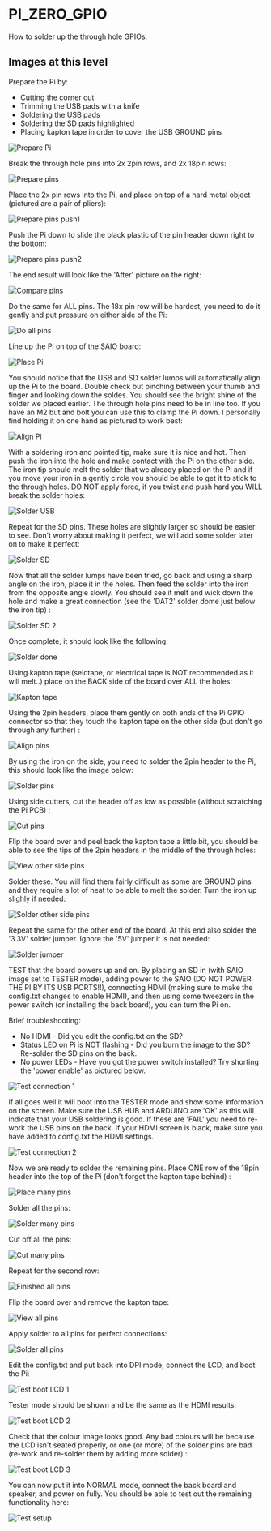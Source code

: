 # PI_ZERO_GPIO
How to solder up the through hole GPIOs.

## Images at this level
Prepare the Pi by:
* Cutting the corner out
* Trimming the USB pads with a knife
* Soldering the USB pads
* Soldering the SD pads highlighted
* Placing kapton tape in order to cover the USB GROUND pins

![Prepare Pi](https://github.com/geebles/Super-AIO/raw/master/docs/IMAGES/SAIO/V0.6C/PI_ZERO_GPIO/1.jpg)

Break the through hole pins into 2x 2pin rows, and 2x 18pin rows:

![Prepare pins](https://github.com/geebles/Super-AIO/raw/master/docs/IMAGES/SAIO/V0.6C/PI_ZERO_GPIO/2.jpg)

Place the 2x pin rows into the Pi, and place on top of a hard metal object (pictured are a pair of pliers):

![Prepare pins push1](https://github.com/geebles/Super-AIO/raw/master/docs/IMAGES/SAIO/V0.6C/PI_ZERO_GPIO/3.jpg)

Push the Pi down to slide the black plastic of the pin header down right to the bottom:

![Prepare pins push2](https://github.com/geebles/Super-AIO/raw/master/docs/IMAGES/SAIO/V0.6C/PI_ZERO_GPIO/4.jpg)

The end result will look like the 'After' picture on the right:

![Compare pins](https://github.com/geebles/Super-AIO/raw/master/docs/IMAGES/SAIO/V0.6C/PI_ZERO_GPIO/5.jpg)

Do the same for ALL pins. The 18x pin row will be hardest, you need to do it gently and put pressure on either side of the Pi:

![Do all pins](https://github.com/geebles/Super-AIO/raw/master/docs/IMAGES/SAIO/V0.6C/PI_ZERO_GPIO/6.jpg)

Line up the Pi on top of the SAIO board:

![Place Pi](https://github.com/geebles/Super-AIO/raw/master/docs/IMAGES/SAIO/V0.6C/PI_ZERO_GPIO/7.jpg)

You should notice that the USB and SD solder lumps will automatically align up the Pi to the board. Double check but pinching between your thumb and finger and looking down the soldes. You should see the bright shine of the solder we placed earlier. The through hole pins need to be in line too. If you have an M2 but and bolt you can use this to clamp the Pi down. I personally find holding it on one hand as pictured to work best:

![Align Pi](https://github.com/geebles/Super-AIO/raw/master/docs/IMAGES/SAIO/V0.6C/PI_ZERO_GPIO/8.jpg)

With a soldering iron and pointed tip, make sure it is nice and hot. Then push the iron into the hole and make contact with the Pi on the other side. The iron tip should melt the solder that we already placed on the Pi and if you move your iron in a gently circle you should be able to get it to stick to the through holes. DO NOT apply force, if you twist and push hard you WILL break the solder holes:

![Solder USB](https://github.com/geebles/Super-AIO/raw/master/docs/IMAGES/SAIO/V0.6C/PI_ZERO_GPIO/9.jpg)

Repeat for the SD pins. These holes are slightly larger so should be easier to see. Don't worry about making it perfect, we will add some solder later on to make it perfect:

![Solder SD](https://github.com/geebles/Super-AIO/raw/master/docs/IMAGES/SAIO/V0.6C/PI_ZERO_GPIO/10.jpg)

Now that all the solder lumps have been tried, go back and using a sharp angle on the iron, place it in the holes. Then feed the solder into the iron from the opposite angle slowly. You should see it melt and wick down the hole and make a great connection (see the 'DAT2' solder dome just below the iron tip) :

![Solder SD 2](https://github.com/geebles/Super-AIO/raw/master/docs/IMAGES/SAIO/V0.6C/PI_ZERO_GPIO/11.jpg)

Once complete, it should look like the following:

![Solder done](https://github.com/geebles/Super-AIO/raw/master/docs/IMAGES/SAIO/V0.6C/PI_ZERO_GPIO/12.jpg)

Using kapton tape (selotape, or electrical tape is NOT recommended as it will melt..) place on the BACK side of the board over ALL the holes:

![Kapton tape](https://github.com/geebles/Super-AIO/raw/master/docs/IMAGES/SAIO/V0.6C/PI_ZERO_GPIO/13.jpg)

Using the 2pin headers, place them gently on both ends of the Pi GPIO connector so that they touch the kapton tape on the other side (but don't go through any further) :

![Align pins](https://github.com/geebles/Super-AIO/raw/master/docs/IMAGES/SAIO/V0.6C/PI_ZERO_GPIO/14.jpg)

By using the iron on the side, you need to solder the 2pin header to the Pi, this should look like the image below:

![Solder pins](https://github.com/geebles/Super-AIO/raw/master/docs/IMAGES/SAIO/V0.6C/PI_ZERO_GPIO/15.jpg)

Using side cutters, cut the header off as low as possible (without scratching the Pi PCB) :

![Cut pins](https://github.com/geebles/Super-AIO/raw/master/docs/IMAGES/SAIO/V0.6C/PI_ZERO_GPIO/16.jpg)

Flip the board over and peel back the kapton tape a little bit, you should be able to see the tips of the 2pin headers in the middle of the through holes:

![View other side pins](https://github.com/geebles/Super-AIO/raw/master/docs/IMAGES/SAIO/V0.6C/PI_ZERO_GPIO/17.jpg)

Solder these. You will find them fairly difficult as some are GROUND pins and they require a lot of heat to be able to melt the solder. Turn the iron up slighly if needed:

![Solder other side pins](https://github.com/geebles/Super-AIO/raw/master/docs/IMAGES/SAIO/V0.6C/PI_ZERO_GPIO/18.jpg)

Repeat the same for the other end of the board. At this end also solder the '3.3V' solder jumper. Ignore the '5V' jumper it is not needed:

![Solder jumper](https://github.com/geebles/Super-AIO/raw/master/docs/IMAGES/SAIO/V0.6C/PI_ZERO_GPIO/19.jpg)

TEST that the board powers up and on. By placing an SD in (with SAIO image set to TESTER mode), adding power to the SAIO (DO NOT POWER THE PI BY ITS USB PORTS!!), connecting HDMI (making sure to make the config.txt changes to enable HDMI), and then using some tweezers in the power switch (or installing the back board), you can turn the Pi on.

Brief troubleshooting:
* No HDMI - Did you edit the config.txt on the SD?
* Status LED on Pi is NOT flashing - Did you burn the image to the SD? Re-solder the SD pins on the back.
* No power LEDs - Have you got the power switch installed? Try shorting the 'power enable' as pictured below.

![Test connection 1](https://github.com/geebles/Super-AIO/raw/master/docs/IMAGES/SAIO/V0.6C/PI_ZERO_GPIO/20.jpg)

If all goes well it will boot into the TESTER mode and show some information on the screen. Make sure the USB HUB and ARDUINO are 'OK' as this will indicate that your USB soldering is good. If these are 'FAIL' you need to re-work the USB pins on the back. If your HDMI screen is black, make sure you have added to config.txt the HDMI settings.

![Test connection 2](https://github.com/geebles/Super-AIO/raw/master/docs/IMAGES/SAIO/V0.6C/PI_ZERO_GPIO/21.jpg)

Now we are ready to solder the remaining pins. Place ONE row of the 18pin header into the top of the Pi (don't forget the kapton tape behind) :

![Place many pins](https://github.com/geebles/Super-AIO/raw/master/docs/IMAGES/SAIO/V0.6C/PI_ZERO_GPIO/22.jpg)

Solder all the pins:

![Solder many pins](https://github.com/geebles/Super-AIO/raw/master/docs/IMAGES/SAIO/V0.6C/PI_ZERO_GPIO/23.jpg)

Cut off all the pins:

![Cut many pins](https://github.com/geebles/Super-AIO/raw/master/docs/IMAGES/SAIO/V0.6C/PI_ZERO_GPIO/24.jpg)

Repeat for the second row:

![Finished all pins](https://github.com/geebles/Super-AIO/raw/master/docs/IMAGES/SAIO/V0.6C/PI_ZERO_GPIO/25.jpg)

Flip the board over and remove the kapton tape:

![View all pins](https://github.com/geebles/Super-AIO/raw/master/docs/IMAGES/SAIO/V0.6C/PI_ZERO_GPIO/26.jpg)

Apply solder to all pins for perfect connections:

![Solder all pins](https://github.com/geebles/Super-AIO/raw/master/docs/IMAGES/SAIO/V0.6C/PI_ZERO_GPIO/27.jpg)

Edit the config.txt and put back into DPI mode, connect the LCD, and boot the Pi:

![Test boot LCD 1](https://github.com/geebles/Super-AIO/raw/master/docs/IMAGES/SAIO/V0.6C/PI_ZERO_GPIO/28.jpg)

Tester mode should be shown and be the same as the HDMI results:

![Test boot LCD 2](https://github.com/geebles/Super-AIO/raw/master/docs/IMAGES/SAIO/V0.6C/PI_ZERO_GPIO/29.jpg)

Check that the colour image looks good. Any bad colours will be because the LCD isn't seated properly, or one (or more) of the solder pins are bad (re-work and re-solder them by adding more solder) :

![Test boot LCD 3](https://github.com/geebles/Super-AIO/raw/master/docs/IMAGES/SAIO/V0.6C/PI_ZERO_GPIO/30.jpg)

You can now put it into NORMAL mode, connect the back board and speaker, and power on fully. You should be able to test out the remaining functionality here:

![Test setup](https://github.com/geebles/Super-AIO/raw/master/docs/IMAGES/SAIO/V0.6C/PI_ZERO_GPIO/31.jpg)